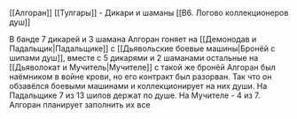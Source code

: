 [[Алгоран]]
[[Тулгары]] - Дикари и шаманы
[[B6. Логово коллекционеров душ]]

В банде 7 дикарей и 3 шамана
Алгоран гоняет на [[Демонодав и Падальщик|Падальщике]] с [[Дьявольские боевые машины|Бронёй с шипами душ]], вместе с 5 дикарями и 2 шаманами
остальные на [[Дьяволокат и Мучитель|Мучителе]] с такой же бронёй
Алгоран был наёмником в войне крови, но его контракт был разорван. Так что он обзавёлся боевыми машинами и коллекционирует на них души. На Падальщике 7 из 13 шипов держат по душе. На Мучителе - 4 из 7. Алгоран планирует заполнить их все
